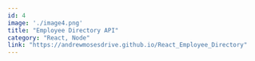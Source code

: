 ```yaml
---
id: 4
image: './image4.png'
title: "Employee Directory API"
category: "React, Node"
link: "https://andrewmosesdrive.github.io/React_Employee_Directory"
---
```

